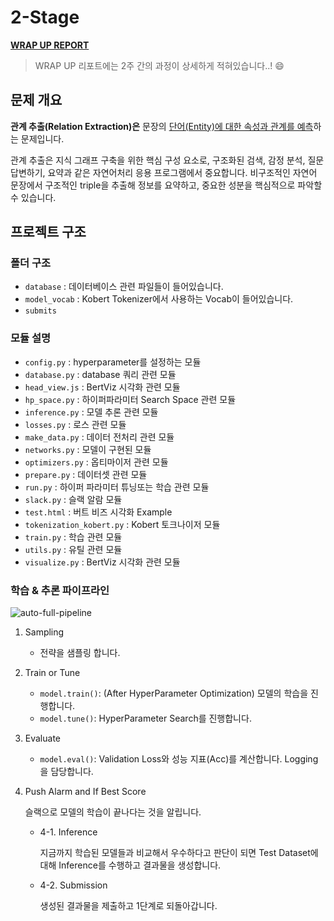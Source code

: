 # 2-Stage 

**[WRAP UP REPORT](https://hackmd.io/@cdll-lo-ol-lo-ol/rJ-DbnrLu)**

> WRAP UP 리포트에는 2주 간의 과정이 상세하게 적혀있습니다..! :smile:

## 문제 개요

**관계 추출(Relation Extraction)은** 문장의 <u>단어(Entity)에 대한 속성과 관계를 예측</u>하는 문제입니다. 

관계 추출은 지식 그래프 구축을 위한 핵심 구성 요소로, 구조화된 검색, 감정 분석, 질문 답변하기, 요약과 같은 자연어처리 응용 프로그램에서 중요합니다. 비구조적인 자연어 문장에서 구조적인 triple을 추출해 정보를 요약하고, 중요한 성분을 핵심적으로 파악할 수 있습니다.

## 프로젝트 구조

### 폴더 구조

- `database` : 데이터베이스 관련 파일들이 들어있습니다.
- `model_vocab` : Kobert Tokenizer에서 사용하는 Vocab이 들어있습니다.
- `submits`

### 모듈 설명 

- `config.py` : hyperparameter를 설정하는 모듈
- `database.py` : database 쿼리 관련 모듈
- `head_view.js` : BertViz 시각화 관련 모듈
- `hp_space.py` : 하이퍼파라미터 Search Space 관련 모듈
- `inference.py` : 모델 추론 관련 모듈
- `losses.py` : 로스 관련 모듈
- `make_data.py` : 데이터 전처리 관련 모듈
- `networks.py` : 모델이 구현된 모듈
- `optimizers.py` : 옵티마이저 관련 모듈
- `prepare.py` : 데이터셋 관련 모듈
- `run.py` : 하이퍼 파라미터 튜닝또는 학습 관련 모듈
- `slack.py` : 슬랙 알람 모듈
- `test.html` : 버트 비즈 시각화 Example
- `tokenization_kobert.py` : Kobert 토크나이저 모듈
- `train.py` : 학습 관련 모듈
- `utils.py` : 유틸 관련 모듈
- `visualize.py` : BertViz 시각화 관련 모듈

### 학습 & 추론 파이프라인

![auto-full-pipeline](https://i.imgur.com/qfVsut8.png)

1. Sampling
    - 전략을 샘플링 합니다.
2. Train or Tune
    - `model.train()`: (After HyperParameter Optimization) 모델의 학습을 진행합니다.
    - `model.tune()`: HyperParameter Search를 진행합니다.
3. Evaluate
    - `model.eval()`: Validation Loss와 성능 지표(Acc)를 계산합니다. Logging을 담당합니다.
4. Push Alarm and If Best Score

    슬랙으로 모델의 학습이 끝나다는 것을 알립니다.

    - 4-1. Inference

      지금까지 학습된 모델들과 비교해서 우수하다고 판단이 되면 Test Dataset에 대해 Inference를 수행하고 결과물을 생성합니다.

    - 4-2. Submission

      생성된 결과물을 제출하고 1단계로 되돌아갑니다.
